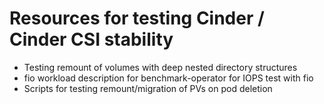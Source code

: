 # Resources for testing Cinder / Cinder CSI stability

* Testing remount of volumes with deep nested directory structures
* fio workload description for benchmark-operator for IOPS test with fio
* Scripts for testing remount/migration of PVs on pod deletion